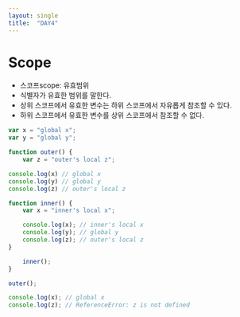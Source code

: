 ```yaml
---
layout: single
title:  "DAY4"
---
```


# Scope

- 스코프scope: 유효범위
- 식별자가 유효한 범위를 말한다.
- 상위 스코프에서 유효한 변수는 하위 스코프에서 자유롭게 참조할 수 있다.
- 하위 스코프에서 유효한 변수를 상위 스코프에서 참조할 수 없다.


```js
var x = "global x";
var y = "global y";

function outer() {
    var z = "outer's local z";

console.log(x) // global x
console.log(y) // global y
console.log(z) // outer's local z

function inner() {
    var x = "inner's local x";

    console.log(x); // inner's local x
    console.log(y); // global y
    console.log(z); // outer's local z
}

    inner();
}

outer();

console.log(x); // global x
console.log(z); // ReferenceError: z is not defined
```

